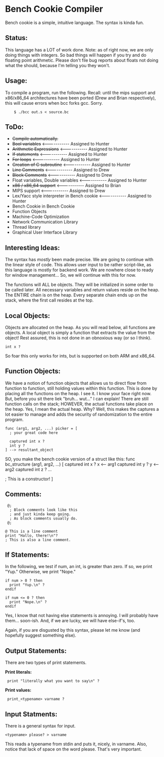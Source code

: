 Bench Cookie Compiler
=====================
Bench cookie is a simple, intuitive language.
The syntax is kinda fun.

Status:
-------
This language has a LOT of work done. Note: as of right now,
we are only doing things with integers. So bad things will happen if you try and
do floating point arithmetic. Please don't file bug reports about floats not
doing what the should, because I'm telling you they won't.


Usage:
------
To compile a program, run the following. Recall: until the mips support and
x86/x86_64 architectures have been ported (Drew and Brian respectively), this
will cause errors when bcc forks gcc. Sorry.

```
    $ ./bcc out.s < source.bc
```

ToDo:
-----
 * ~~Compile automatically.~~
 * ~~Bool variables~~                         <----------- Assigned to Hunter
 * ~~Arithmetic Expressions~~                 <----------- Assigned to Hunter
 * ~~If statements~~                          <----------- Assigned to Hunter
 * ~~For loops~~			      <----------- Assigned to Hunter
 * ~~Creation of C subroutine~~		      <----------- Assigned to Hunter
 * ~~Line Comments~~                          <----------- Assigned to Drew
 * ~~Block Comments~~                         <----------- Assigned to Drew
 * Float variables, Double variables          <----------- Assigned to Hunter
 * ~~x86 / x86_64 support~~                   <----------- Assigned to Brian
 * MIPS support                               <----------- Assigned to Drew
 * Lex/Yacc style interpreter in Bench cookie <----------- Assigned to Hunter
 * Bench Cookie in Bench Cookie
 * Function Objects
 * Machine-Code Optimization
 * Network Communication Library
 * Thread library
 * Graphical User Interface Library

Interesting Ideas:
------------------
The syntax has *mostly* been made precise. We are going to continue with the linear style of code. This allows user input to be rather script-like, as this language is mostly for backend work. We are nowhere close to ready for window management... So, we will continue with this for now.

The functions will ALL be objects. They will be initialized in some order to be called later. All necessary variables and return values reside on the heap. The ENTIRE chain is on the heap. Every separate chain ends up on the stack, where the first call resides at the top.

Local Objects:
--------------
Objects are allocated on the heap. As you will read below, all functions are objects. A local object
is simply a function that extracts the value from the object! Rest assured, this is not done in
an obnoxious way (or so I think).

```
int x ?
```

So foar this only works for ints, but is supported on both ARM and x86_64.

Function Objects:
-----------------
We have a notion of function objects that allows us to direct flow from function to function,
still holding values within this function. This is done by placing all the functions on the heap.
I see it. I know your face right now. But, before you sit there liek "bruh... wut..." I can explain!
There are still function calls on the stack; HOWEVER, the actual functions take place on the heap.
Yes, I mean the actual heap. Why? Well, this makes the captures a lot easier to manage and adds
the security of randomization to the entire program.

```
func (arg1, arg2, ...) picker = [
  ; your great code here

  captured int x ?
  int y ?
] --> resultant_object
```

SO, you make the bench cookie version of a struct like this:
func bc_structure (arg1, arg2, ...) [
  captured int x ? x <-- arg1
  captured int y ? y <-- arg2
  captured int z ? ...

  ; This is a constructor!
]

Comments:
---------
```
 @;
  ; Block comments look like this
  ; and just kinda keep going.
  ; As block comments usually do.
 @;

@ This is a line comment
print "Hallo, there!\n"?
; This is also a line comment.
```

If Statements:
--------------
In the following, we test if num, an int, is greater than zero. If so, we print
"Yup." Otherwise, we print "Nope."

```
if num > 0 ? then
  print "Yup.\n" ?
endif

if num <= 0 ? then
  print "Nope.\n" ?
endif
```

Yes, I know that not having else statements is annoying.
I will probably have them... soon-ish. And, if
we are lucky, we will have else-if's, too.

Again, if you are disgusted by this syntax, please let me
know (and hopefully suggest something else).

Output Statements:
-----------------
There are two types of print statements.

**Print literals:**

```
 print "literally what you want to say\n" ?
```

**Print values:**

```
 print_<typename> varname ?
```

Input Statments:
----------------
There is a general syntax for input.

```
<typename> please? > varname
```

This reads a typename from stdin and puts it, nicely, in varname. Also, notice that lack of space on the word please. That's very important.

